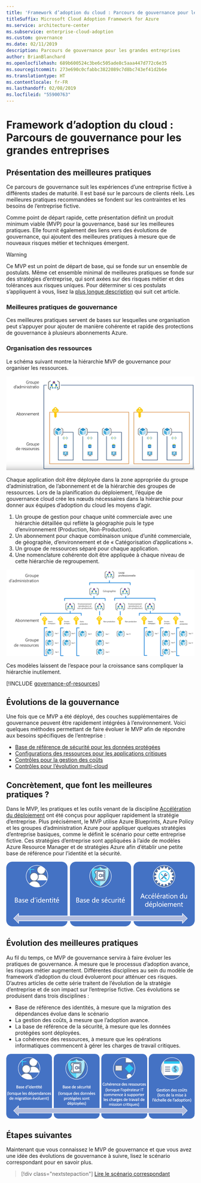 ```yaml
---
title: 'Framework d’adoption du cloud : Parcours de gouvernance pour les grandes entreprises'
titleSuffix: Microsoft Cloud Adoption Framework for Azure
ms.service: architecture-center
ms.subservice: enterprise-cloud-adoption
ms.custom: governance
ms.date: 02/11/2019
description: Parcours de gouvernance pour les grandes entreprises
author: BrianBlanchard
ms.openlocfilehash: 689b600524c3be6c505ade8c5aaa447d772c6e35
ms.sourcegitcommit: 273e690c0cfabbc3822089c7d8bc743ef41d2b6e
ms.translationtype: HT
ms.contentlocale: fr-FR
ms.lasthandoff: 02/08/2019
ms.locfileid: "55900763"
---
```

# <a name="caf-large-enterprise-governance-journey"></a>Framework d’adoption du cloud : Parcours de gouvernance pour les grandes entreprises

## <a name="best-practice-overview"></a>Présentation des meilleures pratiques

Ce parcours de gouvernance suit les expériences d’une entreprise fictive à différents stades de maturité. Il est basé sur le parcours de clients réels. Les meilleures pratiques recommandées se fondent sur les contraintes et les besoins de l’entreprise fictive.

Comme point de départ rapide, cette présentation définit un produit minimum viable (MVP) pour la gouvernance, basé sur les meilleures pratiques. Elle fournit également des liens vers des évolutions de gouvernance, qui ajoutent des meilleures pratiques à mesure que de nouveaux risques métier et techniques émergent.

> [!WARNING]
> Ce MVP est un point de départ de base, qui se fonde sur un ensemble de postulats. Même cet ensemble minimal de meilleures pratiques se fonde sur des stratégies d’entreprise, qui sont axées sur des risques métier et des tolérances aux risques uniques. Pour déterminer si ces postulats s’appliquent à vous, lisez la [plus longue description](./narrative.md) qui suit cet article.

### <a name="governance-best-practice"></a>Meilleures pratiques de gouvernance

Ces meilleures pratiques servent de bases sur lesquelles une organisation peut s’appuyer pour ajouter de manière cohérente et rapide des protections de gouvernance à plusieurs abonnements Azure.

### <a name="resource-organization"></a>Organisation des ressources

Le schéma suivant montre la hiérarchie MVP de gouvernance pour organiser les ressources.

![Schéma d’organisation des ressources](../../../_images/governance/resource-organization.png)

Chaque application doit être déployée dans la zone appropriée du groupe d’administration, de l’abonnement et de la hiérarchie des groupes de ressources. Lors de la planification du déploiement, l’équipe de gouvernance cloud crée les nœuds nécessaires dans la hiérarchie pour donner aux équipes d’adoption du cloud les moyens d’agir.

1. Un groupe de gestion pour chaque unité commerciale avec une hiérarchie détaillée qui reflète la géographie puis le type d’environnement (Production, Non-Production).
2. Un abonnement pour chaque combinaison unique d’unité commerciale, de géographie, d’environnement et de « Catégorisation d’applications ».
3. Un groupe de ressources séparé pour chaque application.
4. Une nomenclature cohérente doit être appliquée à chaque niveau de cette hiérarchie de regroupement.

![Schéma d’organisation des ressources des grandes entreprises](../../../_images/governance/large-enterprise-resource-organization.png)

Ces modèles laissent de l’espace pour la croissance sans compliquer la hiérarchie inutilement.

[!INCLUDE [governance-of-resources](../../../../../includes/cloud-adoption/governance/governance-of-resources.md)]

## <a name="governance-evolutions"></a>Évolutions de la gouvernance

Une fois que ce MVP a été déployé, des couches supplémentaires de gouvernance peuvent être rapidement intégrées à l’environnement. Voici quelques méthodes permettant de faire évoluer le MVP afin de répondre aux besoins spécifiques de l’entreprise :

- [Base de référence de sécurité pour les données protégées](./security-baseline-evolution.md)
- [Configurations des ressources pour les applications critiques](./resource-consistency-evolution.md)
- [Contrôles pour la gestion des coûts](./cost-management-evolution.md)
- [Contrôles pour l’évolution multi-cloud](./multi-cloud-evolution.md)

<!-- markdownlint-disable MD026 -->

## <a name="what-does-this-best-practice-do"></a>Concrètement, que font les meilleures pratiques ?

Dans le MVP, les pratiques et les outils venant de la discipline [Accélération du déploiement](../../deployment-acceleration/overview.md) ont été conçus pour appliquer rapidement la stratégie d’entreprise. Plus précisément, le MVP utilise Azure Blueprints, Azure Policy et les groupes d’administration Azure pour appliquer quelques stratégies d’entreprise basiques, comme le définit le scénario pour cette entreprise fictive. Ces stratégies d’entreprise sont appliquées à l’aide de modèles Azure Resource Manager et de stratégies Azure afin d’établir une petite base de référence pour l’identité et la sécurité.

![Exemple de MVP de gouvernance incrémentielle](../../../_images/governance/governance-mvp.png)

## <a name="evolving-the-best-practice"></a>Évolution des meilleures pratiques

Au fil du temps, ce MVP de gouvernance servira à faire évoluer les pratiques de gouvernance. À mesure que le processus d’adoption avance, les risques métier augmentent. Différentes disciplines au sein du modèle de framework d’adoption du cloud évolueront pour atténuer ces risques. D’autres articles de cette série traitent de l’évolution de la stratégie d’entreprise et de son impact sur l’entreprise fictive. Ces évolutions se produisent dans trois disciplines :

- Base de référence des identités, à mesure que la migration des dépendances évolue dans le scénario
- La gestion des coûts, à mesure que l’adoption avance.
- La base de référence de la sécurité, à mesure que les données protégées sont déployées.
- La cohérence des ressources, à mesure que les opérations informatiques commencent à gérer les charges de travail critiques.

![Exemple de MVP de gouvernance incrémentielle](../../../_images/governance/governance-evolution-large.png)

## <a name="next-steps"></a>Étapes suivantes

Maintenant que vous connaissez le MVP de gouvernance et que vous avez une idée des évolutions de gouvernance à suivre, lisez le scénario correspondant pour en savoir plus.

> [!div class="nextstepaction"]
> [Lire le scénario correspondant](./narrative.md)
